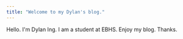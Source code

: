 ```yaml
---
title: "Welcome to my Dylan's blog."
---
```


Hello. I'm Dylan Ing. I am a student at EBHS. Enjoy my blog. Thanks.
